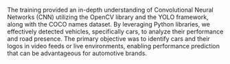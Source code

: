 The training provided an in-depth understanding of Convolutional Neural Networks (CNN) utilizing the OpenCV library and the YOLO framework, along with the COCO names dataset. By leveraging Python libraries, we effectively detected vehicles, specifically cars, to analyze their performance and road presence. The primary objective was to identify cars and their logos in video feeds or live environments, enabling performance prediction that can be advantageous for automotive brands.
